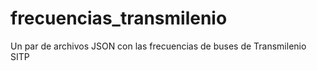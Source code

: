 # frecuencias_transmilenio

Un par de archivos JSON con las frecuencias de buses de Transmilenio SITP
